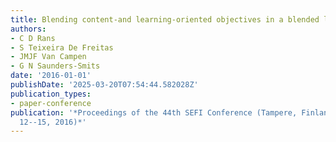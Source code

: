 ```yaml
---
title: Blending content-and learning-oriented objectives in a blended learning environment
authors:
- C D Rans
- S Teixeira De Freitas
- JMJF Van Campen
- G N Saunders-Smits
date: '2016-01-01'
publishDate: '2025-03-20T07:54:44.582028Z'
publication_types:
- paper-conference
publication: '*Proceedings of the 44th SEFI Conference (Tampere, Finland, September
  12--15, 2016)*'
---
```

